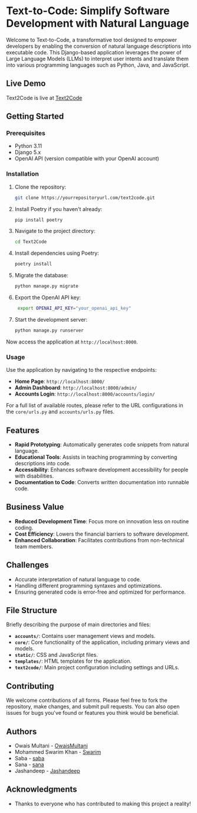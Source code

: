
# Text-to-Code: Simplify Software Development with Natural Language

Welcome to Text-to-Code, a transformative tool designed to empower developers by enabling the conversion of natural language descriptions into executable code. This Django-based application leverages the power of Large Language Models (LLMs) to interpret user intents and translate them into various programming languages such as Python, Java, and JavaScript.

## Live Demo
Text2Code is live at [Text2Code](https://owaismultani.pythonanywhere.com)

## Getting Started

### Prerequisites

- Python 3.11
- Django 5.x
- OpenAI API (version compatible with your OpenAI account)

### Installation

1. Clone the repository:
   ```bash
   git clone https://yourrepositoryurl.com/text2code.git
   ```
2. Install Poetry if you haven't already:
   ```bash
   pip install poetry
   ```
3. Navigate to the project directory:
   ```bash
   cd Text2Code
   ```
4. Install dependencies using Poetry:
   ```bash
   poetry install
   ```
5. Migrate the database:
   ```bash
   python manage.py migrate
   ```
6. Export the OpenAI API key:
   ```bash
    export OPENAI_API_KEY="your_openai_api_key"
    ```
7. Start the development server:
   ```bash
   python manage.py runserver
   ```

Now access the application at `http://localhost:8000`.

### Usage

Use the application by navigating to the respective endpoints:

- **Home Page**: `http://localhost:8000/`
- **Admin Dashboard**: `http://localhost:8000/admin/`
- **Accounts Login**: `http://localhost:8000/accounts/login/`

For a full list of available routes, please refer to the URL configurations in the `core/urls.py` and `accounts/urls.py` files.

## Features

- **Rapid Prototyping**: Automatically generates code snippets from natural language.
- **Educational Tools**: Assists in teaching programming by converting descriptions into code.
- **Accessibility**: Enhances software development accessibility for people with disabilities.
- **Documentation to Code**: Converts written documentation into runnable code.

## Business Value

- **Reduced Development Time**: Focus more on innovation less on routine coding.
- **Cost Efficiency**: Lowers the financial barriers to software development.
- **Enhanced Collaboration**: Facilitates contributions from non-technical team members.

## Challenges

- Accurate interpretation of natural language to code.
- Handling different programming syntaxes and optimizations.
- Ensuring generated code is error-free and optimized for performance.

## File Structure

Briefly describing the purpose of main directories and files:

- **`accounts/`**: Contains user management views and models.
- **`core/`**: Core functionality of the application, including primary views and models.
- **`static/`**: CSS and JavaScript files.
- **`templates/`**: HTML templates for the application.
- **`text2code/`**: Main project configuration including settings and URLs.

## Contributing

We welcome contributions of all forms. Please feel free to fork the repository, make changes, and submit pull requests. You can also open issues for bugs you've found or features you think would be beneficial.

## Authors

- Owais Multani - [OwaisMultani](https://github.com/OwaisMultani)
- Mohammed Swarim Khan - [Swarim](https://github.com/swarim)
- Saba - [saba](https://github.com/alisaba1451)
- Sana - [sana](ShaikhSanaAli)
- Jashandeep - [Jashandeep]()

## Acknowledgments

- Thanks to everyone who has contributed to making this project a reality!
